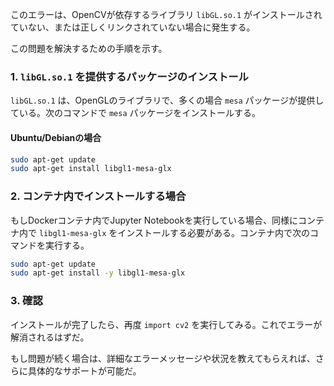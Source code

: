 このエラーは、OpenCVが依存するライブラリ `libGL.so.1` がインストールされていない、または正しくリンクされていない場合に発生する。

この問題を解決するための手順を示す。

### 1. `libGL.so.1` を提供するパッケージのインストール
`libGL.so.1` は、OpenGLのライブラリで、多くの場合 `mesa` パッケージが提供している。次のコマンドで `mesa` パッケージをインストールする。

#### Ubuntu/Debianの場合
```bash
sudo apt-get update
sudo apt-get install libgl1-mesa-glx
```

### 2. コンテナ内でインストールする場合
もしDockerコンテナ内でJupyter Notebookを実行している場合、同様にコンテナ内で `libgl1-mesa-glx` をインストールする必要がある。コンテナ内で次のコマンドを実行する。

```bash
sudo apt-get update
sudo apt-get install -y libgl1-mesa-glx
```

### 3. 確認
インストールが完了したら、再度 `import cv2` を実行してみる。これでエラーが解消されるはずだ。

もし問題が続く場合は、詳細なエラーメッセージや状況を教えてもらえれば、さらに具体的なサポートが可能だ。
